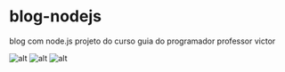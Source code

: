 # blog-nodejs
blog com node.js  projeto do curso guia do programador professor victor

![alt]("./public/ft1.png")
![alt]("./public/ft2.png")
![alt]("./public/ft3.png")